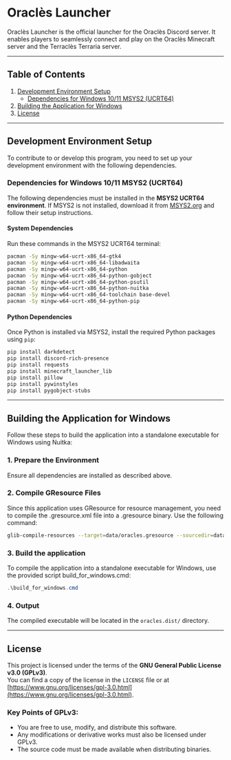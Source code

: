 # **Oraclès Launcher**

Oraclès Launcher is the official launcher for the Oraclès Discord server. It enables players to seamlessly connect and play on the Oraclès Minecraft server and the Terraclès Terraria server.

---

## **Table of Contents**
1. [Development Environment Setup](#development-environment-setup)
    - [Dependencies for Windows 10/11 MSYS2 (UCRT64)](#dependencies-for-windows-1011-msys2-ucrt64)
2. [Building the Application for Windows](#building-the-application-for-windows)
3. [License](#license)

---

## **Development Environment Setup**

To contribute to or develop this program, you need to set up your development environment with the following dependencies.

### **Dependencies for Windows 10/11 MSYS2 (UCRT64)**

The following dependencies must be installed in the **MSYS2 UCRT64 environment**. If MSYS2 is not installed, download it from [MSYS2.org](https://www.msys2.org/) and follow their setup instructions.

#### **System Dependencies**
Run these commands in the MSYS2 UCRT64 terminal:
```bash
pacman -Sy mingw-w64-ucrt-x86_64-gtk4
pacman -Sy mingw-w64-ucrt-x86_64-libadwaita
pacman -Sy mingw-w64-ucrt-x86_64-python
pacman -Sy mingw-w64-ucrt-x86_64-python-gobject
pacman -Sy mingw-w64-ucrt-x86_64-python-psutil
pacman -Sy mingw-w64-ucrt-x86_64-python-nuitka
pacman -Sy mingw-w64-ucrt-x86_64-toolchain base-devel
pacman -Sy mingw-w64-ucrt-x86_64-python-pip
```

#### **Python Dependencies**
Once Python is installed via MSYS2, install the required Python packages using `pip`:
```bash
pip install darkdetect
pip install discord-rich-presence
pip install requests
pip install minecraft_launcher_lib
pip install pillow
pip install pywinstyles
pip install pygobject-stubs
```

---

## **Building the Application for Windows**

Follow these steps to build the application into a standalone executable for Windows using Nuitka:

### **1. Prepare the Environment**
Ensure all dependencies are installed as described above.

### **2. Compile GResource Files**

Since this application uses GResource for resource management, you need to compile the .gresource.xml file into a .gresource binary. Use the following command:

```bash
glib-compile-resources --target=data/oracles.gresource --sourcedir=data data/oracles.gresource.xml
```

### **3. Build the application**
To compile the application into a standalone executable for Windows, use the provided script build_for_windows.cmd:
```powershell
.\build_for_windows.cmd
```

### **4. Output**
The compiled executable will be located in the `oracles.dist/` directory.

---

## **License**

This project is licensed under the terms of the **GNU General Public License v3.0 (GPLv3)**.  
You can find a copy of the license in the `LICENSE` file or at [https://www.gnu.org/licenses/gpl-3.0.html](https://www.gnu.org/licenses/gpl-3.0.html).

### Key Points of GPLv3:
- You are free to use, modify, and distribute this software.
- Any modifications or derivative works must also be licensed under GPLv3.
- The source code must be made available when distributing binaries.
